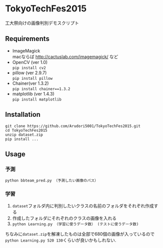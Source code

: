 # TokyoTechFes2015
工大祭向けの画像判別デモスクリプト

## Requirements
* ImageMagick  
macならば http://cactuslab.com/imagemagick/ など
* OpenCV (ver 1.0)  
`pip install cv2`
* pillow (ver 2.9.7)  
`pip install pillow`
* Chainer(ver 1.3.2)  
`pip install chainer==1.3.2`
* matplotlib (ver 1.4.3)  
`pip install matplotlib`

## Installation
```
git clone https://github.com/Arudori5001/TokyoTechFes2015.git
cd TokyoTechFes2015
unzip dataset.zip
pip install ...
```


## Usage
### 予測
```
python bbteam_pred.py （予測したい画像のパス）
```

### 学習
1. `dataset`フォルダ内に判別したいクラスの名前のフォルダをそれぞれ作成する
2. 作成したフォルダにそれぞれのクラスの画像を入れる
3. ```python Learning.py （学習に使うデータ数） (テストに使うデータ数)```

ちなみに`dataset.zip`を解凍したものは全部で680個の画像が入っているので`python Learning.py 520 130`くらいが良いかもしれない.